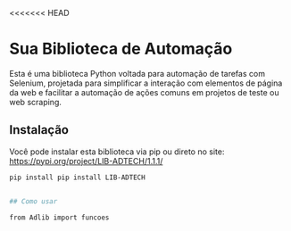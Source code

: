 <<<<<<< HEAD
# Sua Biblioteca de Automação

Esta é uma biblioteca Python voltada para automação de tarefas com Selenium, projetada para simplificar a interação com elementos de página da web e facilitar a automação de ações comuns em projetos de teste ou web scraping.

## Instalação

Você pode instalar esta biblioteca via pip ou direto no site:
https://pypi.org/project/LIB-ADTECH/1.1.1/

```bash
pip install pip install LIB-ADTECH


## Como usar

from Adlib import funcoes

